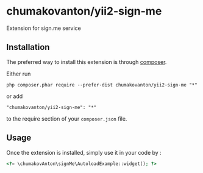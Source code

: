 chumakovanton/yii2-sign-me
==========================
Extension for sign.me service

Installation
------------

The preferred way to install this extension is through [composer](http://getcomposer.org/download/).

Either run

```
php composer.phar require --prefer-dist chumakovanton/yii2-sign-me "*"
```

or add

```
"chumakovanton/yii2-sign-me": "*"
```

to the require section of your `composer.json` file.


Usage
-----

Once the extension is installed, simply use it in your code by  :

```php
<?= \chumakovAnton\signMe\AutoloadExample::widget(); ?>
```

